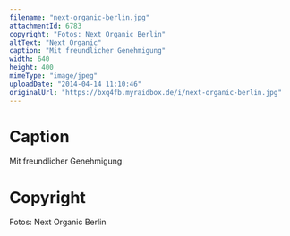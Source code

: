 ```yaml
---
filename: "next-organic-berlin.jpg"
attachmentId: 6783
copyright: "Fotos: Next Organic Berlin"
altText: "Next Organic"
caption: "Mit freundlicher Genehmigung"
width: 640
height: 400
mimeType: "image/jpeg"
uploadDate: "2014-04-14 11:10:46"
originalUrl: "https://bxq4fb.myraidbox.de/i/next-organic-berlin.jpg"
---
```


# Caption

Mit freundlicher Genehmigung

# Copyright

Fotos: Next Organic Berlin
